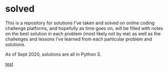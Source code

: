 # solved

This is a repository for solutions I've taken and solved on online coding challenge platforms,
and hopefully as time goes on, will be filled with notes on the best solution in each problem
(most likely not by me) as well as the challenges and lessons I've learned from each particular
problem and solutions.

As of Sept 2020, solutions are all in Python 3.

[test](/tree/master/leetcode/easy.0001.two-sum.ipynb)